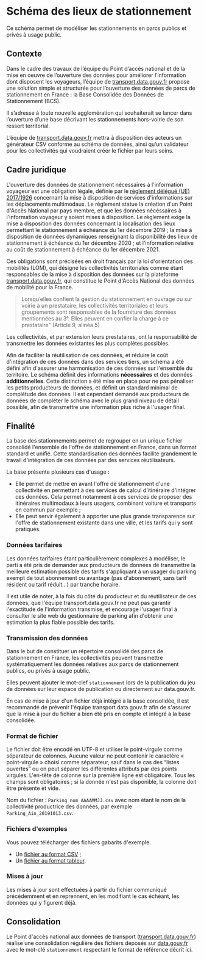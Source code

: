 <MenuSchema />

# Schéma des lieux de stationnement
Ce schéma permet de modéliser les stationnements en parcs publics et privés à usage public.

## Contexte

Dans le cadre des travaux de l’équipe du Point d’accès national et de la mise en oeuvre de l’ouverture des données pour améliorer l’information dont disposent les voyageurs, l’équipe de [transport.data.gouv.fr](https://transport.data.gouv) propose une solution simple et structurée pour l’ouverture des données de parcs de stationnement en France : la Base Consolidée des Données de Stationnement (BCS).

Il s’adresse à toute nouvelle agglomération qui souhaiterait se lancer dans l’ouverture d’une base décrivant les stationnements hors-voirie de son ressort territorial.

L’équipe de [transport.data.gouv.fr](https://transport.data.gouv) mettra à disposition des acteurs un générateur CSV conforme au schéma de données, ainsi qu’un validateur pour les collectivités qui voudraient créer le fichier par leurs soins.

## Cadre juridique

L'ouverture des données de stationnement nécessaires à l'information voyageur est une obligation légale, définie par le [règlement délégué (UE) 2017/1926](https://eur-lex.europa.eu/legal-content/FR/TXT/PDF/?uri=CELEX:32017R1926) concernant la mise à disposition de services d'informations sur les déplacements multimodaux. Le règlement statue la création d'un Point d'Accès National par pays membre, et que les données nécéssaires à l'information voyageur y soient mises à disposition. Le règlement exige la mise à disposition des données concernant la localisation des lieux permettant le stationnement à échéance du 1er décembre 2019 ; la mise à disposition de données dynamiques renseignant la disponibilité des lieux de stationnement à échéance du 1er décembre 2020 ; et l'information relative au coût de stationnement à échéance du 1er décembre 2021.

Ces obligations sont précisées en droit français par la loi d'orientation des mobilités (LOM), qui désigne les collectivités territoriales comme étant responsables de la mise à disposition des données sur la plateforme [transport.data.gouv.fr](https://transport.data.gouv.fr), qui constitue le Point d'Accès National des données de mobilité pour la France.

>Lorsqu’elles confient la gestion du stationnement en ouvrage ou sur voirie à un prestataire, les collectivités territoriales et leurs groupements sont responsables de la fourniture des données mentionnées au 3°. Elles peuvent en confier la charge à ce prestataire" (Article 9, alinéa 5)

Les collectivités, et par extension leurs prestataires, ont la responsabilité de transmettre les données existantes les plus complètes possibles.

Afin de faciliter la réutilisation de ces données, et réduire le coût d'intégration de ces données dans des services tiers, un schéma a été défini afin d'assurer une harmonisation de ces données sur l'ensemble du territoire. Le schéma définit des informations **nécessaires** et des données **additionnelles**. Cette distinction a été mise en place pour ne pas pénaliser les petits producteurs de données, et définit un standard minimal de complétude des données. Il est cependant demandé aux producteurs de données de compléter le schéma avec le plus grand niveau de détail possible, afin de transmettre une information plus riche à l'usager final.

## Finalité

La base des stationnements permet de regrouper en un unique fichier consolidé l'ensemble de l'offre de stationnement en France, dans un format standard et unifié. Cette standardisation des données facilite grandement le travail d'intégration de ces données par des services réutilisateurs.

La base présente plusieurs cas d'usage :
- Elle permet de mettre en avant l'offre de stationnement d'une collectivité en permettant à des services de calcul d'itinéraire d'intégrer ces données. Cela permet notamment à ces services de proposer des itinéraires multimodaux à leurs usagers, combinant voiture et transports en commun par exemple ;
- Elle peut servir également à apporter une plus grande transparence sur l'offre de stationnement existante dans une ville, et les tarifs qui y sont pratiqués.

### Données tarifaires

Les données tarifaires étant particulièrement complexes à modéliser, le parti a été pris de demander aux producteurs de données de transmettre la meilleure estimation possible des tarifs s'appliquant à un usager du parking exempt de tout abonnement ou avantage (pas d'abonnement, sans tarif résident ou tarif réduit…) par tranche horaire.

Il est utile de noter, à la fois du côté du producteur et du réutilisateur de ces données, que l'équipe transport.data.gouv.fr ne peut pas garantir l'exactitude de l'information transmise, et encourage l'usager final à consulter le site web du gestionnaire de parking afin d'obtenir une estimation la plus fiable possible des tarifs.

### Transmission des données

Dans le but de constituer un répertoire consolidé des parcs de stationnement en France, les collectivités peuvent transmettre systématiquement les données relatives aux parcs de stationnement publics, ou privés à usage public.

Elles peuvent ajouter le mot-clef `stationnement` lors de la publication du jeu de données sur leur espace de publication ou directement sur data.gouv.fr.

En cas de mise à jour d'un fichier déjà intégré à la base consolidée, il est recommandé de prévenir l'équipe transport.data.gouv.fr afin de s'assurer que la mise à jour du fichier a bien été pris en compte et intégré à la base consolidée.

### Format de fichier

Le fichier doit être encodé en UTF-8 et utiliser le point-virgule comme séparateur de colonnes. Aucune valeur ne peut contenir le caractère « point-virgule » choisi comme séparateur, sauf dans le cas des “listes ouvertes” ou on peut séparer les différentes attributs par des points virgules. L'en-tête de colonne sur la première ligne est obligatoire. Tous les champs sont obligatoires ; si la donnée n'est pas disponible, la colonne doit être présente et vide.

Nom du fichier : `Parking_nom_AAAAMMJJ.csv` avec nom étant le nom de la collectivité productrice des données, par exemple `Parking_Ain_20191013.csv`.

### Fichiers d'exemples
Vous pouvez télécharger des fichiers gabarits d'exemple.

- Un [fichier au format CSV](https://github.com/etalab/schema-stationnement/raw/v0.1.2/exemple-valide.csv) ;
- Un [fichier au format tableur](https://github.com/etalab/schema-stationnement/raw/v0.1.2/exemple-valide.xlsx).

### Mises à jour

Les mises à jour sont effectuées à partir du fichier communiqué précédemment et en reprennent, en les modifiant le cas échéant, les données qui y figurent déjà.

## Consolidation

Le Point d'accès national aux données de transport ([transport.data.gouv.fr](https://transport.data.gouv.fr)) réalise une consolidation régulière des fichiers déposés sur [data.gouv.fr](https://data.gouv.fr) avec le mot-clé `stationnement` respectant le format de référence décrit ici.
